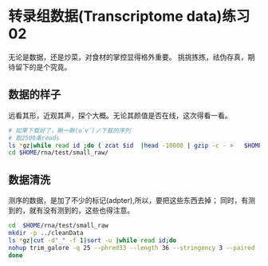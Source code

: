 # 转录组数据(Transcriptome data)练习02

无论是数据，还是炒菜，对食材的掌控显得格外重要。
挑挑拣拣，祛伪存真，期待留下的是个究竟。



## 数据的样子
远看其形，近观其声，探个大概。无论其颜值是否在线，这次得看一看。

```bash
# 如果下载好了，瞅一瞅(oﾟvﾟ)ノ下载的序列
# 取2500条reads
ls *gz|while read id ;do ( zcat $id  |head -10000 | gzip -c - >   $HOME/rna/test/small_raw/$id  );done 
cd $HOME/rna/test/small_raw/
```

## 数据清洗
测序的数据，是加了不少的标记(adpter),所以，要把这些东西去掉；
同时，有测到的，就有没有测到的，这些也得注意。


```bash
cd  $HOME/rna/test/small_raw 
mkdir -p ../cleanData  
ls *gz|cut -d"_" -f 1|sort -u |while read id;do
nohup trim_galore -q 25 --phred33 --length 36 --stringency 3 --paired -o ../cleanData   ${id}*.gz & 
done 
```


